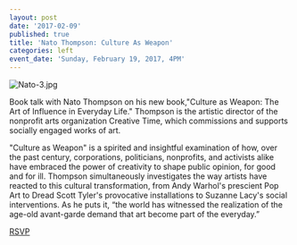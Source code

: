 ```yaml
---
layout: post
date: '2017-02-09'
published: true
title: 'Nato Thompson: Culture As Weapon'
categories: left
event_date: 'Sunday, February 19, 2017, 4PM'
---
```

![Nato-3.jpg]({{site.baseurl}}/assets/img/Nato-3.jpg)

Book talk with Nato Thompson on his new book,"Culture as Weapon: The Art of Influence in Everyday Life." Thompson is the artistic director of the nonprofit arts organization Creative Time, which commissions and supports socially engaged works of art. 

"Culture as Weapon" is a spirited and insightful examination of how, over the past century, corporations, politicians, nonprofits, and activists alike have embraced the power of creativity to shape public opinion, for good and for ill. Thompson simultaneously investigates the way artists have reacted to this cultural transformation, from Andy Warhol's prescient Pop Art to Dread Scott Tyler's provocative installations to Suzanne Lacy's social interventions. As he puts it, “the world has witnessed the realization of the age-old avant-garde demand that art become part of the everyday.”

[RSVP](https://www.facebook.com/events/678431575669743/)
